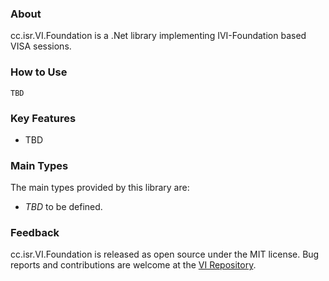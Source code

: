 ### About

cc.isr.VI.Foundation is a .Net library implementing IVI-Foundation based VISA sessions.

### How to Use

```
TBD
```

### Key Features

* TBD

### Main Types

The main types provided by this library are:

* _TBD_ to be defined.

### Feedback

cc.isr.VI.Foundation is released as open source under the MIT license.
Bug reports and contributions are welcome at the [VI Repository].

[VI Repository]: https://www.github.com/atecoder/ds.vi.ivi

